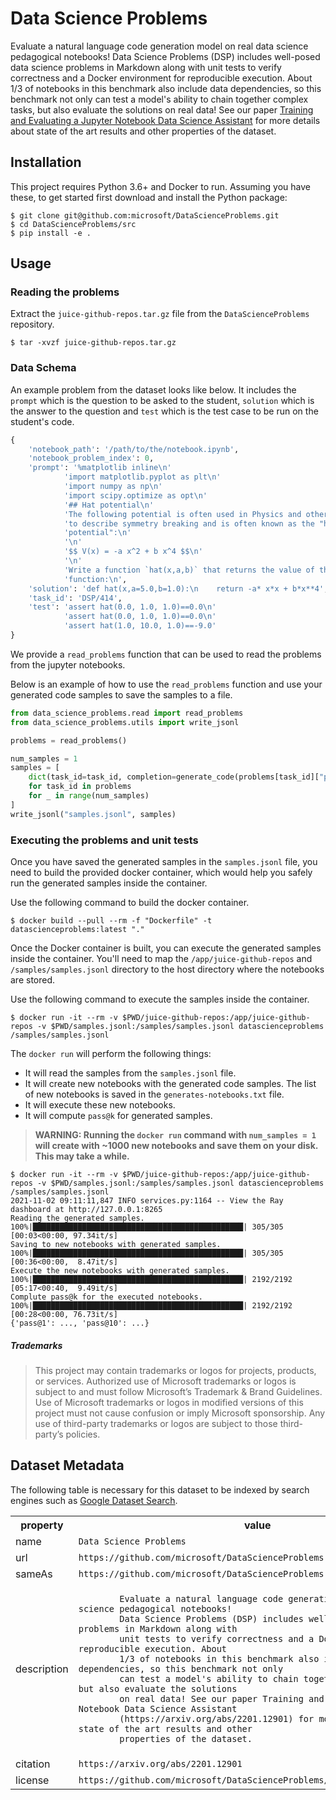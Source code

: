 # Data Science Problems

Evaluate a natural language code generation model on real data science pedagogical notebooks! Data Science Problems (DSP) includes well-posed data science problems in Markdown along with unit tests to verify correctness and a Docker environment for reproducible execution. About 1/3 of notebooks in this benchmark also include data dependencies, so this benchmark not only can test a model's ability to chain together complex tasks, but also evaluate the solutions on real data! See our paper [Training and Evaluating a Jupyter Notebook Data Science Assistant](https://arxiv.org/abs/2201.12901) for more details about state of the art results and other properties of the dataset.

## Installation

This project requires Python 3.6+ and Docker to run. Assuming you have these, to get started first download and install the Python package:

```
$ git clone git@github.com:microsoft/DataScienceProblems.git
$ cd DataScienceProblems/src
$ pip install -e .
```

## Usage

### Reading the problems

Extract the `juice-github-repos.tar.gz` file from the `DataScienceProblems` repository.

```
$ tar -xvzf juice-github-repos.tar.gz
```

### Data Schema

An example problem from the dataset looks like below. It includes the `prompt` which is the question to be asked to the student, `solution` which is the answer to the question and `test` which is the test case to be run on the student's code.

```python
{
    'notebook_path': '/path/to/the/notebook.ipynb',
    'notebook_problem_index': 0,
    'prompt': '%matplotlib inline\n'
            'import matplotlib.pyplot as plt\n'
            'import numpy as np\n'
            'import scipy.optimize as opt\n'
            '## Hat potential\n'
            'The following potential is often used in Physics and other fields '
            'to describe symmetry breaking and is often known as the "hat '
            'potential":\n'
            '\n'
            '$$ V(x) = -a x^2 + b x^4 $$\n'
            '\n'
            'Write a function `hat(x,a,b)` that returns the value of this '
            'function:\n',
    'solution': 'def hat(x,a=5.0,b=1.0):\n    return -a* x*x + b*x**4',
    'task_id': 'DSP/414',
    'test': 'assert hat(0.0, 1.0, 1.0)==0.0\n'
            'assert hat(0.0, 1.0, 1.0)==0.0\n'
            'assert hat(1.0, 10.0, 1.0)==-9.0'
}
```

We provide a `read_problems` function that can be used to read the problems from the jupyter notebooks. 

Below is an example of how to use the `read_problems` function and use your generated code samples to save the samples to a file.


```python
from data_science_problems.read import read_problems
from data_science_problems.utils import write_jsonl

problems = read_problems()

num_samples = 1
samples = [
    dict(task_id=task_id, completion=generate_code(problems[task_id]["prompt"]))
    for task_id in problems
    for _ in range(num_samples)
]
write_jsonl("samples.jsonl", samples)
```


### Executing the problems and unit tests

Once you have saved the generated samples in the `samples.jsonl` file, you need to build the provided docker container, which would help you safely run the generated samples inside the container.

Use the following command to build the docker container.

```
$ docker build --pull --rm -f "Dockerfile" -t datascienceproblems:latest "."
```

Once the Docker container is built, you can execute the generated samples inside the container. You'll need to map the `/app/juice-github-repos` and `/samples/samples.jsonl` directory to the host directory where the notebooks are stored.

Use the following command to execute the samples inside the container.  

```
$ docker run -it --rm -v $PWD/juice-github-repos:/app/juice-github-repos -v $PWD/samples.jsonl:/samples/samples.jsonl datascienceproblems /samples/samples.jsonl
```


The `docker run` will perform the following things:

- It will read the samples from the `samples.jsonl` file.
- It will create new notebooks with the generated code samples. The list of new notebooks is saved in the `generates-notebooks.txt` file.
- It will execute these new notebooks.
- It will compute `pass@k` for generated samples. 

> **WARNING: Running the `docker run` command with `num_samples = 1` will create with ~1000 new notebooks and save them on your disk. This may take a while.**

```
$ docker run -it --rm -v $PWD/juice-github-repos:/app/juice-github-repos -v $PWD/samples.jsonl:/samples/samples.jsonl datascienceproblems /samples/samples.jsonl
2021-11-02 09:11:11,847 INFO services.py:1164 -- View the Ray dashboard at http://127.0.0.1:8265
Reading the generated samples.
100%|███████████████████████████████████████████████| 305/305 [00:03<00:00, 97.34it/s]
Saving to new notebooks with generated samples.
100%|███████████████████████████████████████████████| 305/305 [00:36<00:00,  8.47it/s]
Execute the new notebooks with generated samples.
100%|███████████████████████████████████████████████| 2192/2192 [05:17<00:40,  9.49it/s]
Complute pass@k for the executed notebooks.
100%|███████████████████████████████████████████████| 2192/2192 [00:28<00:00, 76.73it/s]
{'pass@1': ..., 'pass@10': ...}
```

##### Trademarks

> This project may contain trademarks or logos for projects, products, or services. Authorized use of Microsoft trademarks or logos is subject to and must follow Microsoft’s Trademark & Brand Guidelines. Use of Microsoft trademarks or logos in modified versions of this project must not cause confusion or imply Microsoft sponsorship. Any use of third-party trademarks or logos are subject to those third-party’s policies.

## Dataset Metadata

The following table is necessary for this dataset to be indexed by search
engines such as <a href="https://g.co/datasetsearch">Google Dataset Search</a>.
<div itemscope itemtype="http://schema.org/Dataset">
<table>
  <tr>
    <th>property</th>
    <th>value</th>
  </tr>
  <tr>
    <td>name</td>
    <td><code itemprop="name">Data Science Problems</code></td>
  </tr>
  <tr>
    <td>url</td>
    <td><code itemprop="url">https://github.com/microsoft/DataScienceProblems</code></td>
  </tr>
  <tr>
    <td>sameAs</td>
    <td><code itemprop="sameAs">https://github.com/microsoft/DataScienceProblems</code></td>
  </tr>
  <tr>
    <td>description</td>
    <td><code itemprop="description">
        Evaluate a natural language code generation model on real data science pedagogical notebooks! 
        Data Science Problems (DSP) includes well-posed data science problems in Markdown along with 
        unit tests to verify correctness and a Docker environment for reproducible execution. About 
        1/3 of notebooks in this benchmark also include data dependencies, so this benchmark not only 
        can test a model's ability to chain together complex tasks, but also evaluate the solutions 
        on real data! See our paper Training and Evaluating a Jupyter Notebook Data Science Assistant 
        (https://arxiv.org/abs/2201.12901) for more details about state of the art results and other 
        properties of the dataset.
	</code></td>
  </tr>
  <tr>
    <td>citation</td>
    <td><code itemprop="citation">https://arxiv.org/abs/2201.12901</code></td>
  </tr>
  <tr>
    <td>license</td>
    <td><code itemprop="license">https://github.com/microsoft/DataScienceProblems/blob/main/LICENSE.txt</code></td>
  </tr>
</table>
</div>

